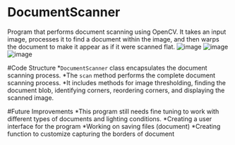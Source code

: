 # DocumentScanner
Program that performs document scanning using OpenCV.
It takes an input image, processes it to find a document within the image, and then warps the document to make it appear as if it were scanned flat.
![image](https://github.com/dkim7405/DocumentScanner/assets/122648295/62ca861b-bed4-40c3-bf51-e7709a70a537)
![image](https://github.com/dkim7405/DocumentScanner/assets/122648295/ffde0164-2a92-4ad2-9fb1-8a46996b38b3)
![image](https://github.com/dkim7405/DocumentScanner/assets/122648295/069dfa4b-0553-4a2e-b8b9-24594d84f140)

#Code Structure
*`DocumentScanner` class encapsulates the document scanning process.
*The `scan` method performs the complete document scanning process.
*It includes methods for image thresholding, finding the document blob, identifying corners, reordering corners, and displaying the scanned image.

#Future Improvements
*This program still needs fine tuning to work with different types of documents and lighting conditions.
*Creating a user interface for the program
*Working on saving files (document)
*Creating function to customize capturing the borders of document

